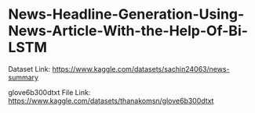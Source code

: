# News-Headline-Generation-Using-News-Article-With-the-Help-Of-Bi-LSTM
Dataset Link:
https://www.kaggle.com/datasets/sachin24063/news-summary


glove6b300dtxt File Link:
https://www.kaggle.com/datasets/thanakomsn/glove6b300dtxt
